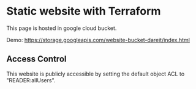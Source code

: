 # Static website with Terraform

This page is hosted in google cloud bucket.

Demo: https://storage.googleapis.com/website-bucket-dareit/index.html

## Access Control

This website is publicly accessible by setting the default object ACL to "READER:allUsers". 

